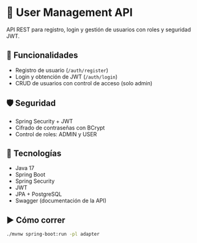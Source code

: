 # 👤 User Management API

API REST para registro, login y gestión de usuarios con roles y seguridad JWT.

## 🔐 Funcionalidades
- Registro de usuario (`/auth/register`)
- Login y obtención de JWT (`/auth/login`)
- CRUD de usuarios con control de acceso (solo admin)

## 🛡️ Seguridad
- Spring Security + JWT
- Cifrado de contraseñas con BCrypt
- Control de roles: ADMIN y USER

## 🚀 Tecnologías
- Java 17
- Spring Boot
- Spring Security
- JWT
- JPA + PostgreSQL
- Swagger (documentación de la API)

## ▶️ Cómo correr

```bash
./mvnw spring-boot:run -pl adapter
```